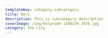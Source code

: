 ```yaml
---
templateKey: category-subcategory
title: Bars
description: This is subcategory description
coverImage: /img/belgrade-1348159_1920.jpg
category: The City
---
```

